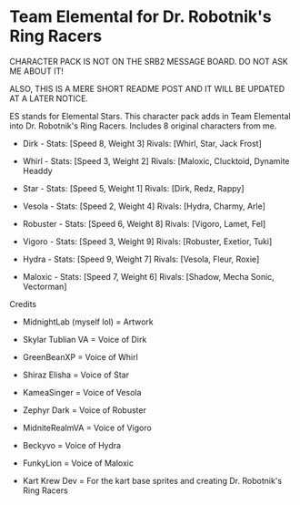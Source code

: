 # Team Elemental for Dr. Robotnik's Ring Racers

CHARACTER PACK IS NOT ON THE SRB2 MESSAGE BOARD. DO NOT ASK ME ABOUT IT!

ALSO, THIS IS A MERE SHORT README POST AND IT WILL BE UPDATED AT A LATER NOTICE.

ES stands for Elemental Stars. This character pack adds in Team Elemental into Dr. Robotnik's Ring Racers. Includes 8 original characters from me.

- Dirk -
Stats: [Speed 8, Weight 3]
Rivals: [Whirl, Star, Jack Frost]

- Whirl -
Stats: [Speed 3, Weight 2]
Rivals: [Maloxic, Clucktoid, Dynamite Headdy

- Star -
Stats: [Speed 5, Weight 1]
Rivals: [Dirk, Redz, Rappy]

- Vesola -
Stats: [Speed 2, Weight 4]
Rivals: [Hydra, Charmy, Arle]

- Robuster -
Stats: [Speed 6, Weight 8]
Rivals: [Vigoro, Lamet, Fel]

- Vigoro -
Stats: [Speed 3, Weight 9]
Rivals: [Robuster, Exetior, Tuki]

- Hydra -
Stats: [Speed 9, Weight 7]
Rivals: [Vesola, Fleur, Roxie]

- Maloxic -
Stats: [Speed 7, Weight 6]
Rivals: [Shadow, Mecha Sonic, Vectorman]


Credits


- MidnightLab (myself lol) = Artwork
  
- Skylar Tublian VA = Voice of Dirk
- GreenBeanXP = Voice of Whirl
- Shiraz Elisha = Voice of Star
- KameaSinger = Voice of Vesola
- Zephyr Dark = Voice of Robuster
- MidniteRealmVA = Voice of Vigoro
- Beckyvo = Voice of Hydra
- FunkyLion = Voice of Maloxic
  
- Kart Krew Dev = For the kart base sprites and creating Dr. Robotnik's Ring Racers

